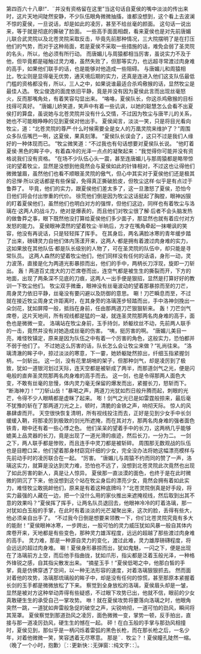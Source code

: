 第四百六十八章!“．¨并没有资格留在这里”当这句话自夏侯的嘴中淡淡的传出来时，这片天地间陡然安静，不少队伍眼角微微抽搐，谁都没想到，这个看上去波澜不惊的夏侯，一旦说话，却是如此的凌厉，甚至不给丝毫的颜面。
这句话一说出来，等于就是彻底的撕破了脸面。
一些高手面面相觑，看来夏侯也是对先前唐媚儿联合武灵院以及北苍灵院采取反击，毕竟先前那种情况，三大院摆明了是在打压他们的气势，而对于这种局面，若是夏侯不采取一些措施的话，难免会弱了圣灵院的名头，所以，他必须有所行动。
而唐媚儿与周猿都相当厉害，虽说实力不及于他，但毕竟都是碰触过灵力难，虽然失败了，但那等实力，也远超寻常渡过肉身难的高手，如果他们联手的话，也是能够对他造成一些阻碍。
与唐媚儿和周猿相比，牧尘则是显得毫无优势，通天境后期的实力，还真是连进入他们这支队伍最低门槛的资格都没有，所以，三人之中，如果说谁最适合杀鸡儆猴的话，显然牧尘是最佳人选。
牧尘俊逸的面庞依旧平静，竟是并没有因为夏侯此言而出现丝毫怒火，反而那嘴角处，有着笑容勾显出来。
“咯咯，夏侯队长，你这杀鸡儆猴的目标找得可真好。
”唐媚儿娇笑道，笑声中有着一些讥讽，以她的聪慧怎么会看不出夏侯打的算盘，虽说她与北苍灵院并没有什么交情，不过因为牧尘与唐芊儿的关系，她也不可能眼睁睁的见到夏侯对他出手。
夏侯闻言，淡淡一笑，只是将目光看向牧尘，道：“北苍灵院的尊严·什么时候需要全是女人的万凰灵院来维护了？”周围众多队伍嘴巴一咧，这夏侯，果真刻薄。
“夏侯队长误会了，这只不过是我们人缘好的一种体现而已。
”牧尘微笑道：“不过我也有句话想要对夏侯队长说。
”他盯着夏侯·黑色的眸子中，有着森冷的光泽一点点的凝聚起来：“我觉得你可能并没有资格说我们没有资格。
”在场不少队伍心头一震，甚至连唐媚儿与那周猿都是略带惊诧的望着牧尘，显然是没想到他竟然会与夏侯如此的针锋相对，不过这也让得他们微微皱眉，虽然他们也看不顺眼圣灵院的傲气，但心中其实对于夏侯他们还是极其的忌惮·所以说话都是有些保留，免得真正撕破脸皮，但牧尘这样·似乎是有点过于鲁莽了。
毕竟，他们的实力，跟夏侯他们差太多了，这一旦激怒了夏侯，恐怕今日他们将会付出惨重的代价。
徐荒他们倒是因为牧尘这话挺起了胸膛，眼神凶狠的盯着夏侯他们，虽然他们也明白对方的强悍，但他们这边，同样也有着牧尘与洛璃在·这两人的战斗力，绝对是爆表的，而且他们对牧尘很了解·后者不会头脑发热的做鲁莽之事，眼下既然他没打算给夏侯他们多少面子，那显然也就有着应付对方发怒的能力。
夏侯眼神漠然的望着牧尘·半晌后，方才在嘴角牵起一抹嘲讽的笑容，他没有再说话，只是轻轻挥了挥手。
在其身后，两名满脸冰寒的青年缓步踏了出来，磅礴灵力自他们体内荡漾开来，这两人·都是拥有着渡过肉身难的实力，这如果放在其他队伍·都是队长级别的人物了，可在圣灵院的队伍中，却只能是寻常队员。
这两人森然的望着牧尘他们，他们同样没有任何的话语，身形一动，灵力波荡，直接是化为两道光影暴掠而出，他们的手中，两柄长刀浮现，旋即一刀斩出。
轰！两道百丈庞大的刀芒席卷而出，连空气都是被生生的撕裂而开，下方的地面，出现了两条深不见底的刀痕，这两人一出手便是狠招，显然是打算好好的教训一下牧尘他们。
牧尘双手微垂，眼神没有丝毫波动的望着那暴掠而至的刀芒，周身灵力依旧平静，丝毫没有要闪避以及防御的意思。
唰！刀芒瞬息而至，不过就在接近牧尘周身丈许距离时，在其身旁的洛璃莲步轻踏而出，手中洛神剑挽出一朵剑花，犹如屏障一般，抵挡在身前，任由那两道刀芒狠狠斩来。
轰！刀芒剑气席卷，这片天地间，所有视线都是猛的一凝，就连圣灵院那两名肉身难的高手，面色也是微微一变。
洛璃站在牧尘身前，玉手持剑，娇躯纹丝不动，先前两人联手的一击，竟然并没有对她造成丝毫的伤害。
“咦，挺厉害的啊。
”唐媚儿美目一亮，难怪牧镇定，原来是因为队伍之中有着一个厉害的角色，这般实力，恐怕都并不弱于他们了。
不过她这么厉害的话，队长怎么会让牧尘来做？“礼尚往来。
”洛璃清澈的眸子中，掠过淡淡的寒意，下一霎，她娇躯陡然掠出，纤细玉指紧握剑柄，一剑斩出。
这一剑，没有花里胡哨的架子，但那种剑气，却是凌厉到了极致，犹如一道银河划过天际，连天空都是被斩成了两半，而那道剑气之光，便是闪电般的直奔圣灵院那两名肉身难的高手而去。
这一剑，也是令得那两人面色大变，不敢有丝毫的怠慢，体内灵力毫无保留的爆发而出，紧握长刀，怒斩而下。
“断海神刀！”“刀斩山岳！”暴喝之声，两道刀光犹如烈日般升腾而起，刺眼的光芒，令得不少人眼睛都是虚眯了起来。
嘭！剑气之光已是如雷霆般掠来，最后毫不犹豫的斩在了那两道刀光之上，顿时，清脆的金铁之声，响彻天际。
惊人的风暴肆虐而开。
天空很快恢复清明，所有视线投注而去，正好是见到少女手中长剑缓缓入鞘，将那凌厉到极致的剑光所遮掩，而在其对方，那两名肉身难的强者面色铁青，眼中还有着一些心悸之色。
他们呆呆的望着手中的长刀，这两柄几乎能够媲美上品灵器的长刀，竟是出现了一道光滑的痕迹，然后长刀，一分为二。
一剑之下，两人联手都是惨败，而且连手中灵刀都是被斩碎。
周围那无数观战的队伍也是目瞪口呆，他们望着那身材窈窕纤细的少女，完全没办法将她这幅漂亮模样与先前动手时的凌厉联合在一起。
“厉害。
”唐媚儿与周猿不约而同的赞了一声，洛璃这实力，就算是没达到灵力难，恐怕也不远了，没想到北苍灵院此次竟然也出现了如此厉害的新人，真是让人惊异。
夏侯那一直淡漠的面色，也终于是在此时微微的阴沉了下来，他没想到这个站在牧尘身后的漂亮少女，竟然会拥有着如此实力，难怪牧尘敢挑衅他们，原来是有着这种底牌吗？“北苍灵院倒真是好手段，将实力最强的人藏在一边，把一个没什么用的家伙推出来遮掩视线，然后取到出其不意的效果吗？”夏侯挥了挥手，让两名队员退回去，他眼神冷冷的盯着洛璃，那一对犹如白玉般的手掌，在此时有着淡淡的光芒凝聚出来，这次的脸，丢得有些大，他必须亲自出手了。
“不过我今日倒是想要来领教一下，你们北苍灵院究竟有多大的能耐！”夏侯眼神冰寒，一步跨出，一股可怕的灵力威压犹如风暴一般自其体内席卷开来，天地都是有些变色，那种灵力雄浑程度，远远的超越了那些渡过肉身难的高手。
灵力难，那是一种源自灵力的变化，渡过此难，灵力雄厚磅礴程度，将会远远的超过肉身难。
唰！夏侯身形暴掠而出，犹如鬼魅，一闪之下，便是出现在了洛璃前方上空，而后他手指曲拢，犹如爪形，指尖都是泛着玉般光泽，一种格外锋锐之感，自其指尖散发出来。
“摘星玉手！”夏侯低喝之中，他那白皙的手掌，竟是仿佛穿透了空间，以一种无法形容的速度，对着洛璃狠狠抓去。
然而面对着他的攻势，洛璃那琉璃般的眸子中，却是没有任何的惊慌，甚至那原本紧握着长剑的玉手都是微微放松了下来。
察觉到全身放松的洛璃，夏侯眉头却是一皱，显然是被对方这种举动弄得有些疑惑，不过眼下攻势已出，他就不信，眼前的少女真敢硬生生的承受自己一掌攻势。
咻！就在夏侯攻势将要落向洛璃之时，他眼角突然一跳，一道犹如奔雷般急促的破空之声，尖锐响彻，一道可怕的劲风，瞬间将其笼罩。
夏侯察觉到那道劲风之凌厉，面色微微一变，掌势一顿，反手拍出，直接与那一道凌厉劲风，硬生生的憾在一起。
砰！在白玉般的手掌与那劲风相撞时，夏侯见到，那似乎是一柄闪烁着雷弧的黑色长枪，而在那长枪之后，一名少年，对着他微微一笑，笑容透着无尽寒意。
那是¨．牧尘？！夏侯瞳孔陡然一缩。
（晚了一个小时，抱歉）〖∷更新快∷无弹窗∷纯文字∷〗。
